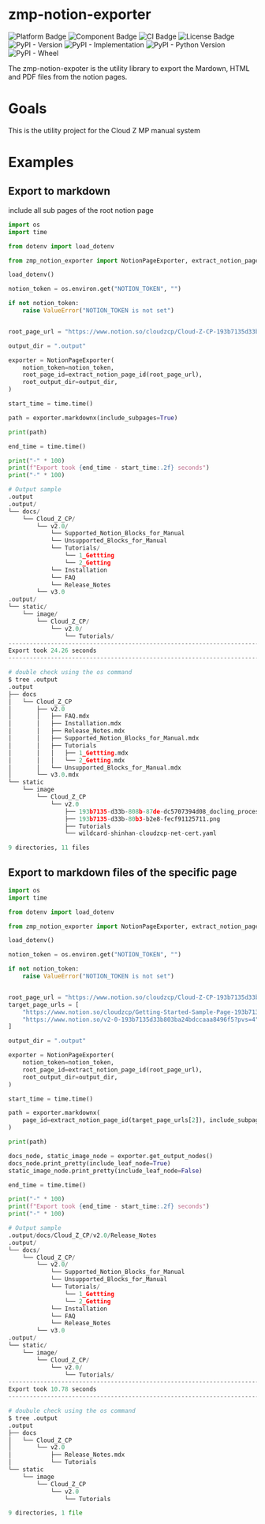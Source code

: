 # zmp-notion-exporter

![Platform Badge](https://img.shields.io/badge/platform-zmp-red)
![Component Badge](https://img.shields.io/badge/component-exporter-red)
![CI Badge](https://img.shields.io/badge/ci-github_action-green)
![License Badge](https://img.shields.io/badge/license-MIT-green)
![PyPI - Version](https://img.shields.io/pypi/v/zmp-notion-exporter)
![PyPI - Implementation](https://img.shields.io/pypi/implementation/zmp-notion-exporter)
![PyPI - Python Version](https://img.shields.io/pypi/pyversions/zmp-notion-exporter)
![PyPI - Wheel](https://img.shields.io/pypi/wheel/zmp-notion-exporter)

<!-- ![Language Badge](https://img.shields.io/badge/language-python-blue)
![Version Badge](https://img.shields.io/badge/version-^3.12-blue) -->

The zmp-notion-expoter is the utility library to export the Mardown, HTML and PDF files from the notion pages.

# Goals
This is the utility project for the Cloud Z MP manual system

# Examples
## Export to markdown
include all sub pages of the root notion page
```python
import os
import time

from dotenv import load_dotenv

from zmp_notion_exporter import NotionPageExporter, extract_notion_page_id

load_dotenv()

notion_token = os.environ.get("NOTION_TOKEN", "")

if not notion_token:
    raise ValueError("NOTION_TOKEN is not set")


root_page_url = "https://www.notion.so/cloudzcp/Cloud-Z-CP-193b7135d33b801a942fd1706edcb026?pvs=4"  # Cloud Z CP

output_dir = ".output"

exporter = NotionPageExporter(
    notion_token=notion_token,
    root_page_id=extract_notion_page_id(root_page_url),
    root_output_dir=output_dir,
)

start_time = time.time()

path = exporter.markdownx(include_subpages=True)

print(path)

end_time = time.time()

print("-" * 100)
print(f"Export took {end_time - start_time:.2f} seconds")
print("-" * 100)

# Output sample
.output
.output/
└── docs/
    └── Cloud_Z_CP/
        └── v2.0/
            └── Supported_Notion_Blocks_for_Manual
            └── Unsupported_Blocks_for_Manual
            └── Tutorials/
                └── 1_Gettting
                └── 2_Getting
            └── Installation
            └── FAQ
            └── Release_Notes
        └── v3.0
.output/
└── static/
    └── image/
        └── Cloud_Z_CP/
            └── v2.0/
                └── Tutorials/
----------------------------------------------------------------------------------------------------
Export took 24.26 seconds
----------------------------------------------------------------------------------------------------

# double check using the os command
$ tree .output
.output
├── docs
│   └── Cloud_Z_CP
│       ├── v2.0
│       │   ├── FAQ.mdx
│       │   ├── Installation.mdx
│       │   ├── Release_Notes.mdx
│       │   ├── Supported_Notion_Blocks_for_Manual.mdx
│       │   ├── Tutorials
│       │   │   ├── 1_Gettting.mdx
│       │   │   └── 2_Getting.mdx
│       │   └── Unsupported_Blocks_for_Manual.mdx
│       └── v3.0.mdx
└── static
    └── image
        └── Cloud_Z_CP
            └── v2.0
                ├── 193b7135-d33b-808b-87de-dc5707394d08_docling_processing.png
                ├── 193b7135-d33b-80b3-b2e8-fecf91125711.png
                ├── Tutorials
                └── wildcard-shinhan-cloudzcp-net-cert.yaml

9 directories, 11 files
```

## Export to markdown files of the specific page
```python
import os
import time

from dotenv import load_dotenv

from zmp_notion_exporter import NotionPageExporter, extract_notion_page_id

load_dotenv()

notion_token = os.environ.get("NOTION_TOKEN", "")

if not notion_token:
    raise ValueError("NOTION_TOKEN is not set")


root_page_url = "https://www.notion.so/cloudzcp/Cloud-Z-CP-193b7135d33b801a942fd1706edcb026?pvs=4"  # Cloud Z CP
target_page_urls = [
    "https://www.notion.so/cloudzcp/Getting-Started-Sample-Page-193b7135d33b80e0954fc9e52d94291a?pvs=4",  # Getting Started Sample Page
    "https://www.notion.so/v2-0-193b7135d33b803ba24bdccaaa8496f5?pvs=4",  # Release Notes
]

output_dir = ".output"

exporter = NotionPageExporter(
    notion_token=notion_token,
    root_page_id=extract_notion_page_id(root_page_url),
    root_output_dir=output_dir,
)

start_time = time.time()

path = exporter.markdownx(
    page_id=extract_notion_page_id(target_page_urls[2]), include_subpages=False
)

print(path)

docs_node, static_image_node = exporter.get_output_nodes()
docs_node.print_pretty(include_leaf_node=True)
static_image_node.print_pretty(include_leaf_node=False)

end_time = time.time()

print("-" * 100)
print(f"Export took {end_time - start_time:.2f} seconds")
print("-" * 100)

# Output sample
.output/docs/Cloud_Z_CP/v2.0/Release_Notes
.output/
└── docs/
    └── Cloud_Z_CP/
        └── v2.0/
            └── Supported_Notion_Blocks_for_Manual
            └── Unsupported_Blocks_for_Manual
            └── Tutorials/
                └── 1_Gettting
                └── 2_Getting
            └── Installation
            └── FAQ
            └── Release_Notes
        └── v3.0
.output/
└── static/
    └── image/
        └── Cloud_Z_CP/
            └── v2.0/
                └── Tutorials/
----------------------------------------------------------------------------------------------------
Export took 10.78 seconds
----------------------------------------------------------------------------------------------------

# doubule check using the os command
$ tree .output
.output
├── docs
│   └── Cloud_Z_CP
│       └── v2.0
│           ├── Release_Notes.mdx
│           └── Tutorials
└── static
    └── image
        └── Cloud_Z_CP
            └── v2.0
                └── Tutorials

9 directories, 1 file
```
